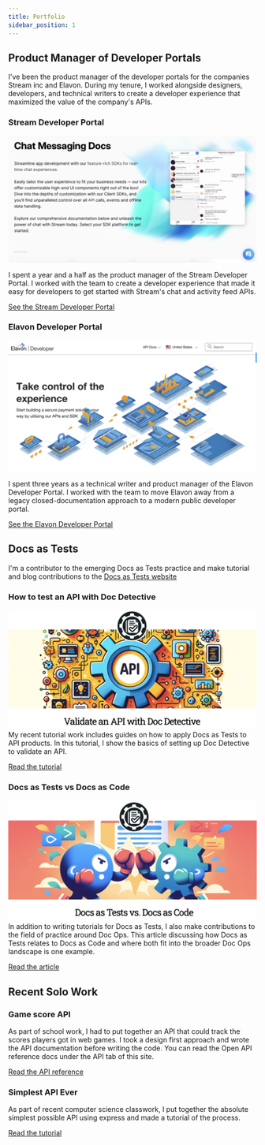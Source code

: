 ```yaml
---
title: Portfolio
sidebar_position: 1
---
```

## Product Manager of Developer Portals
I've been the product manager of the developer portals for the companies Stream inc and Elavon. During my tenure, I worked alongside designers, developers, and technical writers to create a developer experience that maximized the value of the company's APIs.

### Stream Developer Portal

![Alt text](stream-developer-portal.png)

I spent a year and a half as the product manager of the Stream Developer Portal. I worked with the team to create a developer experience that made it easy for developers to get started with Stream's chat and activity feed APIs.

[See the Stream Developer Portal](https://getstream.io/chat/docs/)

### Elavon Developer Portal
![Alt text](elavon-developer-portal.png)

I spent three years as a technical writer and product manager of the Elavon Developer Portal. I worked with the team to move Elavon away from a legacy closed-documentation approach to a modern public developer portal.

[See the Elavon Developer Portal](https://developer.elavon.com/)

## Docs as Tests
I'm a contributor to the emerging Docs as Tests practice and make tutorial and blog contributions to the [Docs as Tests website](https://www.docsastests.com/)

### How to test an API with Doc Detective
![Alt text](validateanapi.png)
My recent tutorial work includes guides on how to apply Docs as Tests to API products. In this tutorial, I show the basics of setting up Doc Detective to validate an API.

[Read the tutorial](https://www.docsastests.com/validate-api-with-doc-detective)

### Docs as Tests vs Docs as Code
![Alt text](docs-as-tests-docs-as-code.png)
In addition to writing tutorials for Docs as Tests, I also make contributions to the field of practice around Doc Ops. This article discussing how Docs as Tests relates to Docs as Code and where both fit into the broader Doc Ops landscape is one example. 

[Read the article](https://www.docsastests.com/docs-as-tests-vs-docs-as-code)

## Recent Solo Work

### Game score API
As part of school work, I had to put together an API that could track the scores players got in web games. I took a design first approach and wrote the API documentation before writing the code. You can read the Open API reference docs under the API tab of this site.

[Read the API reference](/api-reference)

### Simplest API Ever
As part of recent computer science classwork, I put together the absolute simplest possible API using express and made a tutorial of the process.

[Read the tutorial](/docs/simplest-api)